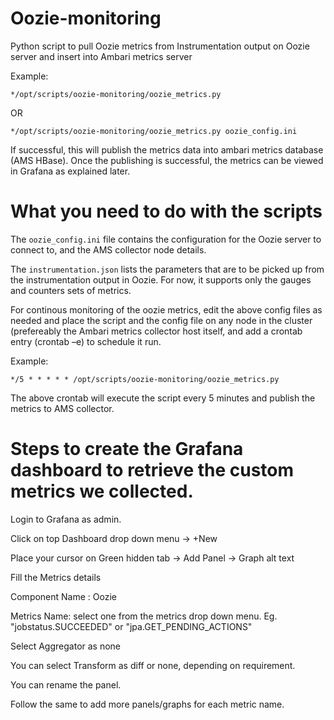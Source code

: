 # Oozie-monitoring
Python script to pull Oozie metrics from Instrumentation output on Oozie server and insert into Ambari metrics server

Example:
```
*/opt/scripts/oozie-monitoring/oozie_metrics.py
```
OR
```
*/opt/scripts/oozie-monitoring/oozie_metrics.py oozie_config.ini
```

If successful, this will publish the metrics data into ambari metrics database (AMS HBase). Once the publishing is successful, the metrics can be viewed in Grafana as explained later.

# What you need to do with the scripts

The `oozie_config.ini` file contains the configuration for the Oozie server to connect to, and the AMS collector node details.

The `instrumentation.json` lists the parameters that are to be picked up from the instrumentation output in Oozie. For now, it supports only the gauges and counters sets of metrics.

For continous monitoring of the oozie metrics, edit the above config files as needed and place the script and the config file on any node in the cluster (prefereably the Ambari metrics collector host itself, and add a crontab entry (crontab –e) to schedule it run. 

Example: 
```
*/5 * * * * * /opt/scripts/oozie-monitoring/oozie_metrics.py
```

The above crontab will execute the script every 5 minutes and publish the metrics to AMS collector.

# Steps to create the Grafana dashboard to retrieve the custom metrics we collected.

Login to Grafana as admin.

Click on top Dashboard drop down menu -> +New

Place your cursor on Green hidden tab -> Add Panel -> Graph alt text

Fill the Metrics details

Component Name : Oozie

Metrics Name: select one from the metrics drop down menu. Eg. "jobstatus.SUCCEEDED" or "jpa.GET_PENDING_ACTIONS"

Select Aggregator as none

You can select Transform as diff or none, depending on requirement. 

You can rename the panel.

Follow the same to add more panels/graphs for each metric name.
